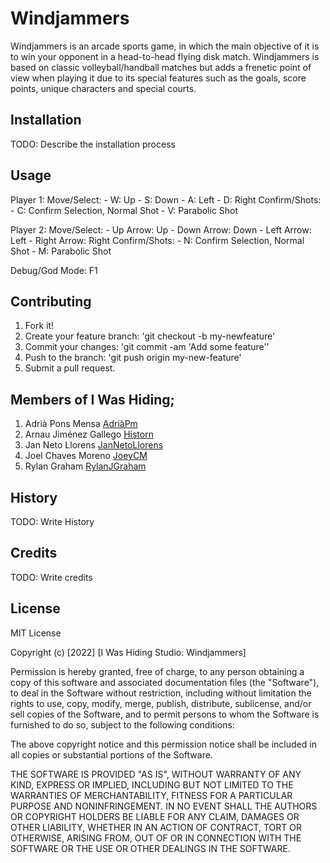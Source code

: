# Windjammers

Windjammers is an arcade sports game, in which the main objective of it is to win your opponent in a head-to-head flying disk match. Windjammers is based on classic volleyball/handball matches but adds a frenetic point of view when playing it due to its special features such as the goals, score points, unique characters and special courts.

## Installation

TODO: Describe the installation process

## Usage

Player 1:
 Move/Select: - W: Up
	      - S: Down
	      - A: Left
	      - D: Right
Confirm/Shots: - C: Confirm Selection, Normal Shot
	       - V: Parabolic Shot

Player 2:
 Move/Select: - Up Arrow: Up
	      - Down Arrow: Down
	      - Left Arrow: Left
	      - Right Arrow: Right
Confirm/Shots: - N: Confirm Selection, Normal Shot
	       - M: Parabolic Shot 

Debug/God Mode: F1

## Contributing

1. Fork it!
2. Create your feature branch: 'git checkout -b my-newfeature'
3. Commit your changes: 'git commit -am 'Add some feature''
4. Push to the branch: 'git push origin my-new-feature'
5. Submit a pull request.

## Members of I Was Hiding;

1. Adrià Pons Mensa             [AdriàPm](https://github.com/AdriaPm)
2. Arnau Jiménez Gallego	[Historn](https://github.com/Historn)
3. Jan Neto Llorens		[JanNetoLlorens](https://github.com/JanNetoLlorens)
4. Joel Chaves Moreno		[JoeyCM](https://github.com/JoeyCM)
5. Rylan Graham			[RylanJGraham](https://github.com/RylanJGraham)

## History

TODO: Write History

## Credits

TODO: Write credits

## License

MIT License

Copyright (c) [2022] [I Was Hiding Studio: Windjammers]

Permission is hereby granted, free of charge, to any person obtaining a copy
of this software and associated documentation files (the "Software"), to deal
in the Software without restriction, including without limitation the rights
to use, copy, modify, merge, publish, distribute, sublicense, and/or sell
copies of the Software, and to permit persons to whom the Software is
furnished to do so, subject to the following conditions:

The above copyright notice and this permission notice shall be included in all
copies or substantial portions of the Software.

THE SOFTWARE IS PROVIDED "AS IS", WITHOUT WARRANTY OF ANY KIND, EXPRESS OR
IMPLIED, INCLUDING BUT NOT LIMITED TO THE WARRANTIES OF MERCHANTABILITY,
FITNESS FOR A PARTICULAR PURPOSE AND NONINFRINGEMENT. IN NO EVENT SHALL THE
AUTHORS OR COPYRIGHT HOLDERS BE LIABLE FOR ANY CLAIM, DAMAGES OR OTHER
LIABILITY, WHETHER IN AN ACTION OF CONTRACT, TORT OR OTHERWISE, ARISING FROM,
OUT OF OR IN CONNECTION WITH THE SOFTWARE OR THE USE OR OTHER DEALINGS IN THE
SOFTWARE.
